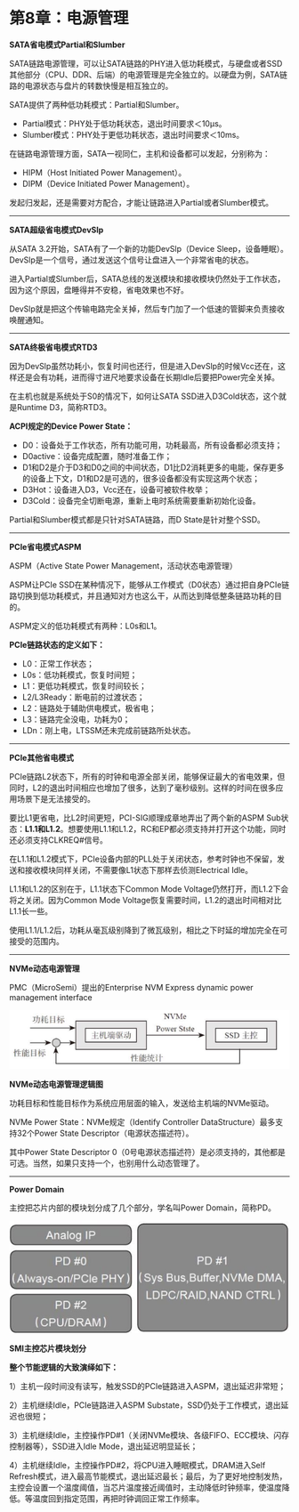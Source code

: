 # 第8章：电源管理
**SATA省电模式Partial和Slumber**

SATA链路电源管理，可以让SATA链路的PHY进入低功耗模式，与硬盘或者SSD其他部分（CPU、DDR、后端）的电源管理是完全独立的。以硬盘为例，SATA链路的电源状态与盘片的转数快慢是相互独立的。

SATA提供了两种低功耗模式：Partial和Slumber。

*   Partial模式：PHY处于低功耗状态，退出时间要求＜10μs。
*   Slumber模式：PHY处于更低功耗状态，退出时间要求＜10ms。

在链路电源管理方面，SATA一视同仁，主机和设备都可以发起，分别称为：

*   HIPM（Host Initiated Power Management）。
*   DIPM（Device Initiated Power Management）。

发起归发起，还是需要对方配合，才能让链路进入Partial或者Slumber模式。

***

**SATA超级省电模式DevSlp**

从SATA 3.2开始，SATA有了一个新的功能DevSlp（Device Sleep，设备睡眠）。DevSlp是一个信号，通过发送这个信号让盘进入一个非常省电的状态。

进入Partial或Slumber后，SATA总线的发送模块和接收模块仍然处于工作状态，因为这个原因，盘睡得并不安稳，省电效果也不好。

DevSlp就是把这个传输电路完全关掉，然后专门加了一个低速的管脚来负责接收唤醒通知。

***

**SATA终极省电模式RTD3**

因为DevSlp虽然功耗小，恢复时间也还行，但是进入DevSlp的时候Vcc还在，这样还是会有功耗，进而得寸进尺地要求设备在长期Idle后要把Power完全关掉。

在主机也就是系统处于S0的情况下，如何让SATA SSD进入D3Cold状态，这个就是Runtime D3，简称RTD3。

**ACPI规定的Device Power State：**

*   D0：设备处于工作状态，所有功能可用，功耗最高，所有设备都必须支持；
*   D0active：设备完成配置，随时准备工作；
*   D1和D2是介于D3和D0之间的中间状态，D1比D2消耗更多的电能，保存更多的设备上下文，D1和D2是可选的，很多设备都没有实现这两个状态；
*   D3Hot：设备进入D3，Vcc还在，设备可被软件枚举；
*   D3Cold：设备完全切断电源，重新上电时系统需要重新初始化设备。

Partial和Slumber模式都是只针对SATA链路，而D State是针对整个SSD。

***

**PCIe省电模式ASPM**

ASPM（Active State Power Management，活动状态电源管理）

ASPM让PCIe SSD在某种情况下，能够从工作模式（D0状态）通过把自身PCIe链路切换到低功耗模式，并且通知对方也这么干，从而达到降低整条链路功耗的目的。

ASPM定义的低功耗模式有两种：L0s和L1。

**PCIe链路状态的定义如下：**

*   L0：正常工作状态；
*   L0s：低功耗模式，恢复时间短；
*   L1：更低功耗模式，恢复时间较长；
*   L2/L3Ready：断电前的过渡状态；
*   L2：链路处于辅助供电模式，极省电；
*   L3：链路完全没电，功耗为0；
*   LDn：刚上电，LTSSM还未完成前链路所处状态。

***

**PCIe其他省电模式**

PCIe链路L2状态下，所有的时钟和电源全部关闭，能够保证最大的省电效果，但同时，L2的退出时间相应也增加了很多，达到了毫秒级别。这样的时间在很多应用场景下是无法接受的。

要比L1更省电，比L2时间更短，PCI-SIG顺理成章地弄出了两个新的ASPM Sub状态：**L1.1和L1.2**。想要使用L1.1和L1.2，RC和EP都必须支持并打开这个功能，同时还必须支持CLKREQ#信号。

在L1.1和L1.2模式下，PCIe设备内部的PLL处于关闭状态，参考时钟也不保留，发送和接收模块同样关闭，不需要像L1状态下那样去侦测Electrical Idle。

L1.1和L1.2的区别在于，L1.1状态下Common Mode Voltage仍然打开，而L1.2下会将之关闭。因为Common Mode Voltage恢复需要时间，L1.2的退出时间相对比L1.1长一些。

使用L1.1/L1.2后，功耗从毫瓦级别降到了微瓦级别，相比之下时延的增加完全在可接受的范围内。

***

**NVMe动态电源管理**

PMC（MicroSemi）提出的Enterprise NVM Express dynamic power management interface

![](vx_images/437872816243385.png)

**NVMe动态电源管理逻辑图**

功耗目标和性能目标作为系统应用层面的输入，发送给主机端的NVMe驱动。

NVMe Power State：NVMe规定（Identify Controller DataStructure）最多支持32个Power State Descriptor（电源状态描述符）。

其中Power State Descriptor 0（0号电源状态描述符）是必须支持的，其他都是可选。当然，如果只支持一个，也别用什么动态管理了。

***

**Power Domain**

主控把芯片内部的模块划分成了几个部分，学名叫Power Domain，简称PD。

![](vx_images/435782816250563.png)

**SMI主控芯片模块划分**

**整个节能逻辑的大致演绎如下：**

1）主机一段时间没有读写，触发SSD的PCIe链路进入ASPM，退出延迟非常短；

2）主机继续Idle，PCIe链路进入ASPM Substate，SSD仍处于工作模式，退出延迟也很短；

3）主机继续Idle，主控操作PD#1（关闭NVMe模块、各级FIFO、ECC模块、闪存控制器等），SSD进入Idle Mode，退出延迟明显延长；

4）主机继续Idle，主控操作PD#2，将CPU进入睡眠模式，DRAM进入Self Refresh模式，进入最高节能模式，退出延迟最长；最后，为了更好地控制发热，主控会设置一个温度阈值，当芯片温度接近阈值时，主动降低时钟频率，使温度降低。等温度回到指定范围，再把时钟调回正常工作频率。